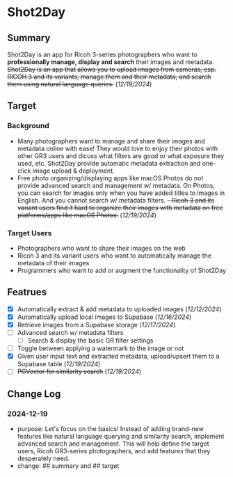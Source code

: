 # Shot2Day

## Summary

Shot2Day is an app for Ricoh 3-series photographers who want to **professionally manage, display and search** their images and metadata.
~~Shot2Day is an app that allows you to upload images from cameras, esp. RICOH 3 and its variants, manage them and their metadata, and search them using natural language queries.~~ (_12/19/2024_)

## Target

### Background

- Many photographers want to manage and share their images and metadata online with ease! They would love to enjoy their photos with other GR3 users and dicuss what filters are good or what exposure they used, etc. Shot2Day provide automatic metadata extraction and one-click image upload & deployment.
- Free photo organizing/displaying apps like macOS Photos do not provide advanced search and management w/ metadata. On Photos, you can search for images only when you have added titles to images in English. And you cannot search w/ metadata filters.
  ~~- Ricoh 3 and its variant users find it hard to organize their images with metadata on free platforms/apps like macOS Photos.~~ (_12/19/2024_)

### Target Users

- Photographers who want to share their images on the web
- Ricoh 3 and its variant users who want to automatically manage the metadata of their images
- Programmers who want to add or augment the functionality of Shot2Day

## Featrues

- [x] Automatically extract & add metadata to uploaded images (_12/12/2024_)
- [x] Automatically upload local images to Supabase (_12/16/2024_)
- [x] Retrieve images from a Supabase storage (_12/17/2024_)
- [ ] Advanced search w/ metadata filters
  - [ ] Search & display the basic GR filter settings
- [ ] Toggle between applying a watermark to the image or not
- [x] Given user input text and extracted metadata, upload/upsert them to a Supabase table (_12/19/2024_)
- [ ] ~~PGVector for similarity search~~ (_12/19/2024_)

## Change Log

### 2024-12-19

- purpose: Let's focus on the basics! Instead of adding brand-new features like natural language querying and similarity search, implement advanced search and management. This will help define the target users, Ricoh GR3-series photographers, and add features that they desperately need.
- change: ## summary and ## target
